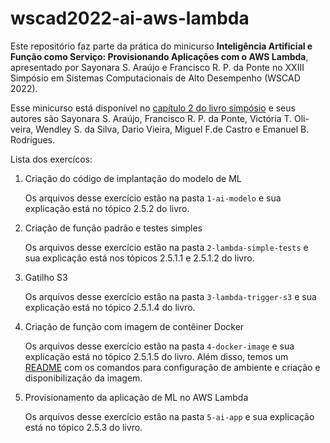 # wscad2022-ai-aws-lambda

Este repositório faz parte da prática do minicurso **Inteligência Artificial e Função como Serviço: Provisionando Aplicações com o AWS Lambda**, apresentado por Sayonara S. Araújo e Francisco R. P. da Ponte no XXIII Simpósio em Sistemas Computacionais de Alto Desempenho (WSCAD 2022).

Esse minicurso está disponível no [capítulo 2 do livro simpósio](https://sol.sbc.org.br/livros/index.php/sbc/catalog/view/109/489/762-1) e seus autores são Sayonara S. Araújo, Francisco R. P. da Ponte, Victória T. Oli-veira, Wendley S. da Silva, Dario Vieira, Miguel F.de Castro e Emanuel B. Rodrigues.

Lista dos exercícos:

1. Criação do código de implantação do modelo de ML

    Os arquivos desse exercício estão na pasta `1-ai-modelo` e sua explicação está no tópico 2.5.2 do livro.

2. Criação de função padrão e testes simples

    Os arquivos desse exercício estão na pasta `2-lambda-simple-tests` e sua explicação está nos tópicos 2.5.1.1 e 2.5.1.2 do livro.

3. Gatilho S3

    Os arquivos desse exercício estão na pasta `3-lambda-trigger-s3` e sua explicação está no tópico 2.5.1.4 do livro.

4. Criação de função com imagem de contêiner Docker

    Os arquivos desse exercício estão na pasta `4-docker-image` e sua explicação está no tópico 2.5.1.5 do livro. Além disso, temos um [README](/4-docker-image\README.md) com os comandos para configuração de ambiente e criação e disponibilização da imagem.

5. Provisionamento da aplicação de ML no AWS Lambda

    Os arquivos desse exercício estão na pasta `5-ai-app` e sua explicação está no tópico 2.5.3 do livro.
